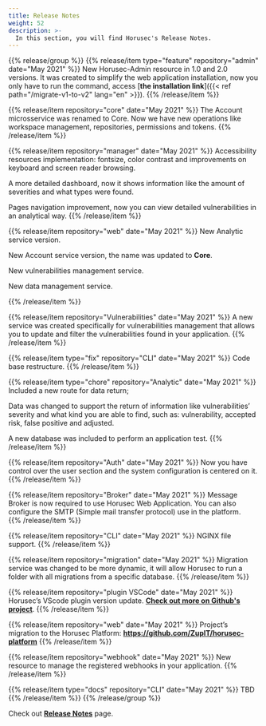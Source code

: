```yaml
---
title: Release Notes
weight: 52
description: >-
  In this section, you will find Horusec's Release Notes.
---
```


{{% release/group %}}
{{% release/item type="feature" repository="admin" date="May 2021" %}}
New Horusec-Admin resource in 1.0 and 2.0 versions. It was created to simplify the web application installation, now you only have to run the command, access [**the installation link**]({{< ref path="/migrate-v1-to-v2" lang="en" >}}).
{{% /release/item %}}

{{% release/item repository="core" date="May 2021" %}}
The Account microsservice was renamed to Core. Now we have new operations like workspace management, repositories, permissions and tokens. 
{{% /release/item %}}

{{% release/item repository="manager" date="May 2021" %}}
Accessibility resources implementation: fontsize, color contrast and improvements on keyboard and screen reader browsing. 

A more detailed dashboard, now it shows information like the amount of severities and what types were found. 


Pages navigation improvement, now you can view detailed vulnerabilities in an analytical way.
{{% /release/item %}}

{{% release/item repository="web" date="May 2021" %}}
New Analytic service version.

New Account service version, the name was updated to **Core**.

New vulnerabilities management service.

New data management service.

{{% /release/item %}}

{{% release/item repository="Vulnerabilities" date="May 2021" %}}
 A new service was created specifically for vulnerabilities management that allows you to update and filter the vulnerabilities found in your application. 
{{% /release/item %}}


{{% release/item type="fix" repository="CLI" date="May 2021" %}}
Code base restructure.
{{% /release/item  %}}

{{% release/item type="chore" repository="Analytic" date="May 2021" %}}
Included a new route for data return; 
  
Data was changed to support the return of information like vulnerabilities’ severity and what kind you are able to find, such as: vulnerability, accepted risk, false positive and adjusted. 

A new database was included to perform an application test. 
{{% /release/item  %}}

{{% release/item repository="Auth" date="May 2021" %}}
Now you have control over the user section and the system configuration is centered on it.
{{% /release/item  %}}

{{% release/item repository="Broker" date="May 2021" %}}
Message Broker is now required to use Horusec Web Application. You can also configure the SMTP  (Simple mail transfer protocol) use in the platform.  
{{% /release/item  %}}

{{% release/item repository="CLI" date="May 2021" %}}
NGINX file support.
{{% /release/item  %}}

{{% release/item repository="migration" date="May 2021" %}}
Migration service was changed to be more dynamic, it will allow Horusec to run a folder with all migrations from a specific database.
{{% /release/item  %}}

{{% release/item repository="plugin VSCode" date="May 2021" %}}
Horusec’s VScode plugin version update. [**Check out more on Github's project**](https://github.com/ZupIT/horusec-vscode-plugin).
{{% /release/item  %}}

{{% release/item repository="web" date="May 2021" %}}
Project’s migration to the Horusec Platform: **https://github.com/ZupIT/horusec-platform** 
{{% /release/item  %}}

{{% release/item repository="webhook" date="May 2021" %}}
New resource to manage the registered webhooks in your application. 
{{% /release/item  %}}

  {{% release/item type="docs" repository="CLI" date="May 2021" %}}
  TBD
  {{% /release/item  %}}
{{% /release/group %}}


Check out [**Release Notes**](https://github.com/ZupIT/horusec/releases) page.
